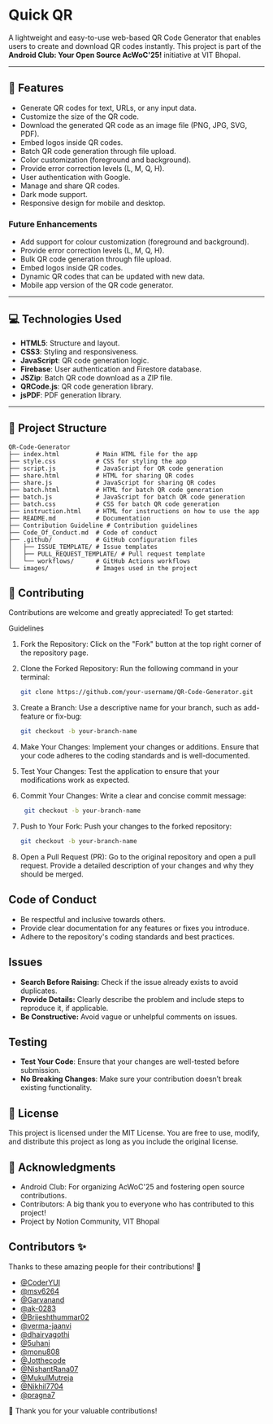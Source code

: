 # Quick QR

A lightweight and easy-to-use web-based QR Code Generator that enables users to create and download QR codes instantly. This project is part of the **Android Club: Your Open Source AcWoC'25!** initiative at VIT Bhopal.

---

## 🚀 Features

- Generate QR codes for text, URLs, or any input data.
- Customize the size of the QR code.
- Download the generated QR code as an image file (PNG, JPG, SVG, PDF).
- Embed logos inside QR codes.
- Batch QR code generation through file upload.
- Color customization (foreground and background).
- Provide error correction levels (L, M, Q, H).
- User authentication with Google.
- Manage and share QR codes.
- Dark mode support.
- Responsive design for mobile and desktop.

### Future Enhancements

- Add support for colour customization (foreground and background).
- Provide error correction levels (L, M, Q, H).
- Bulk QR code generation through file upload.
- Embed logos inside QR codes.
- Dynamic QR codes that can be updated with new data.
- Mobile app version of the QR code generator.


---

## 💻 Technologies Used

- **HTML5**: Structure and layout.
- **CSS3**: Styling and responsiveness.
- **JavaScript**: QR code generation logic.
- **Firebase**: User authentication and Firestore database.
- **JSZip**: Batch QR code download as a ZIP file.
- **QRCode.js**: QR code generation library.
- **jsPDF**: PDF generation library.

---

## 📂 Project Structure

```plaintext
QR-Code-Generator
├── index.html          # Main HTML file for the app
├── style.css           # CSS for styling the app
├── script.js           # JavaScript for QR code generation
├── share.html          # HTML for sharing QR codes
├── share.js            # JavaScript for sharing QR codes
├── batch.html          # HTML for batch QR code generation
├── batch.js            # JavaScript for batch QR code generation
├── batch.css           # CSS for batch QR code generation
├── instruction.html    # HTML for instructions on how to use the app
├── README.md           # Documentation
├── Contribution Guideline # Contribution guidelines
├── Code_Of_Conduct.md  # Code of conduct
├── .github/            # GitHub configuration files
│   ├── ISSUE_TEMPLATE/ # Issue templates
│   ├── PULL_REQUEST_TEMPLATE/ # Pull request template
│   └── workflows/      # GitHub Actions workflows
└── images/             # Images used in the project
```

## 🤝 Contributing

Contributions are welcome and greatly appreciated! To get started:

Guidelines

1. Fork the Repository: Click on the "Fork" button at the top right corner of the repository page.

2. Clone the Forked Repository: Run the following command in your terminal:

   ```sh
   git clone https://github.com/your-username/QR-Code-Generator.git
   ```

3. Create a Branch: Use a descriptive name for your branch, such as add-feature or fix-bug:

   ```sh
   git checkout -b your-branch-name
   ```

4. Make Your Changes: Implement your changes or additions. Ensure that your code adheres to the coding standards and is well-documented.

5. Test Your Changes: Test the application to ensure that your modifications work as expected.

6. Commit Your Changes: Write a clear and concise commit message:

   ```sh
    git checkout -b your-branch-name
     ```

7. Push to Your Fork: Push your changes to the forked repository:

   ```sh
   git checkout -b your-branch-name
   ```

8. Open a Pull Request (PR): Go to the original repository and open a pull request. Provide a detailed description of your changes and why they should be merged.

## Code of Conduct

- Be respectful and inclusive towards others.
- Provide clear documentation for any features or fixes you introduce.
- Adhere to the repository's coding standards and best practices.

## Issues
- **Search Before Raising:** Check if the issue already exists to avoid duplicates.
- **Provide Details:** Clearly describe the problem and include steps to reproduce it, if applicable.
- **Be Constructive:** Avoid vague or unhelpful comments on issues.

## Testing
- **Test Your Code**: Ensure that your changes are well-tested before submission.
- **No Breaking Changes**: Make sure your contribution doesn’t break existing functionality.

## 📜 License

 This project is licensed under the MIT License. You are free to use, modify, and distribute this project as long as you include the original license.

## 🌟 Acknowledgments

- Android Club: For organizing AcWoC'25 and fostering open source contributions.
- Contributors: A big thank you to everyone who has contributed to this project!
- Project by Notion Community, VIT Bhopal

## Contributors ✨

Thanks to these amazing people for their contributions! 🚀  

- [@CoderYUI](https://github.com/CoderYUI)  
- [@msv6264](https://github.com/msv6264)  
- [@Garvanand](https://github.com/Garvanand)  
- [@ak-0283](https://github.com/ak-0283)  
- [@Brijeshthummar02](https://github.com/Brijeshthummar02)  
- [@verma-jaanvi](https://github.com/verma-jaanvi)  
- [@dhairyagothi](https://github.com/dhairyagothi)  
- [@5uhani](https://github.com/5uhani)  
- [@monu808](https://github.com/monu808)  
- [@Jotthecode](https://github.com/Jotthecode)  
- [@NishantRana07](https://github.com/NishantRana07)  
- [@MukulMutreja](https://github.com/MukulMutreja)  
- [@Nikhil7704](https://github.com/Nikhil7704)  
- [@pragna7](https://github.com/pragna7)  

💖 Thank you for your valuable contributions!  
